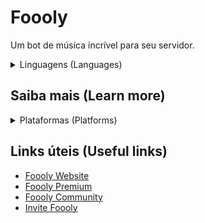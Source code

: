 # Foooly
Um bot de música incrível para seu servidor.

<details>
  <summary>Linguagens (Languages)</summary>
  
  ### Avaliable Languages

   * PT ```português_br```
   * EN ```english_us```
   * ES ```español_es```
   * RU ```Русский_ru```
   * JA ```日本語_ja```
   * DE ```deutsch_de```
   * NL ```nederlands_nl```
   * AR ```العربية_ar```
   * TR ```Türkçe_tr```
   * FR ```français_fr```
   * CN ```正體中文_zh_TW```
   * IT ```italiano_it```
   * ID ```indonesia_id```

   #### Your language is not here? [Enter here](https://dsc.gg/foooly) and request right now!
  
</details>

## Saiba mais (Learn more)

<details>
  <summary>Plataformas (Platforms)</summary>
  
  ### Avaliable platforms
  #### Veja como usá-las
  * <details>
    <summary>YouTube</summary>

    ```https://youtube.com/playlist?list={ID}```
    </details>
  * <details>
    <summary>Spotify</summary>

    ```https://open.spotify.com/playlist/{unique ID}```
    </details>
  * <details>
    <summary>Deezer</summary>

    ```https://deezer.com/{country)/album/{album ID}```
    </details>
  * <details>
    <summary>TuneIN Radio</summary>

    ```https://tunein.com/radio/{name-and-ID}```
    </details>
  * <details>
    <summary>Twitch</summary>

    ```https://www.twitch.tv/{streamer_link}```
    </details>
  * <details>
    <summary>SoundCloud</summary>
    
    ```https://on.soundcloud.com/{ID}```
    </details>
  * <details>
    <summary>Facebook Watch</summary>

    ```https://fb.watch/{ID}```
    </details>
  * <details>
    <summary>Vimeo</summary>

    ```https://vimeo.com/{ID}```
    </details>
  * <details>
    <summary>Bandcamp</summary>

    ```https://{username}.bandcamp.com/track/{page_name}```
    </details>
  * <details>
    <summary>Stream URLs</summary>

    ```https://streams.ilovemusic.de/iloveradio14.mp3```
    </details>

  ### Várias plataformas para você se divertir ouvindo, tudo, sem anúncios
  
</details>

## Links úteis (Useful links)
* [Foooly Website](https://foooly.vercel.app)
* [Foooly Premium](https://foooly.vercel.app/premium.html)
* [Foooly Community](https://dsc.gg/foooly)
* [Invite Foooly](https://foooly.vercel.app/add)